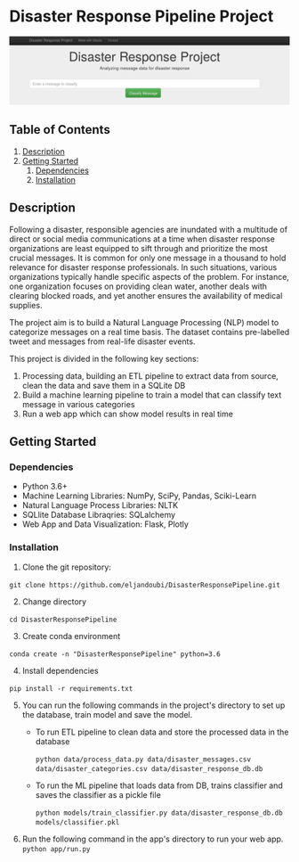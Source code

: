 # Disaster Response Pipeline Project

![Intro Pic](pics/intro.png)


## Table of Contents
1. [Description](#description)
2. [Getting Started](#getting_started)
	1. [Dependencies](#dependencies)
	2. [Installation](#installation)


<a name="descripton"></a>
## Description

Following a disaster, responsible agencies are inundated with a multitude of direct or social media communications at a time when disaster response organizations are least equipped to sift through and prioritize the most crucial messages. It is common for only one message in a thousand to hold relevance for disaster response professionals. In such situations, various organizations typically handle specific aspects of the problem. For instance, one organization focuses on providing clean water, another deals with clearing blocked roads, and yet another ensures the availability of medical supplies.

The project aim is to build a Natural Language Processing (NLP) model to categorize messages on a real time basis. The dataset contains pre-labelled tweet and messages from real-life disaster events.

This project is divided in the following key sections:

1. Processing data, building an ETL pipeline to extract data from source, clean the data and save them in a SQLite DB
2. Build a machine learning pipeline to train a model that can classify text message in various categories
3. Run a web app which can show model results in real time

<a name="getting_started"></a>
## Getting Started

<a name="dependencies"></a>
### Dependencies
* Python 3.6+
* Machine Learning Libraries: NumPy, SciPy, Pandas, Sciki-Learn
* Natural Language Process Libraries: NLTK
* SQLlite Database Libraqries: SQLalchemy
* Web App and Data Visualization: Flask, Plotly

<a name="installation"></a>
### Installation
1. Clone the git repository:

```git clone https://github.com/eljandoubi/DisasterResponsePipeline.git```

2. Change directory

```cd DisasterResponsePipeline```

3. Create conda environment

```conda create -n "DisasterResponsePipeline" python=3.6```

4. Install dependencies

```pip install -r requirements.txt```

5. You can run the following commands in the project's directory to set up the database, train model and save the model.

    - To run ETL pipeline to clean data and store the processed data in the database
    
        ```python data/process_data.py data/disaster_messages.csv data/disaster_categories.csv data/disaster_response_db.db```
        
        
    - To run the ML pipeline that loads data from DB, trains classifier and saves the classifier as a pickle file
    
        ```python models/train_classifier.py data/disaster_response_db.db models/classifier.pkl```



6. Run the following command in the app's directory to run your web app.
    `python app/run.py`
